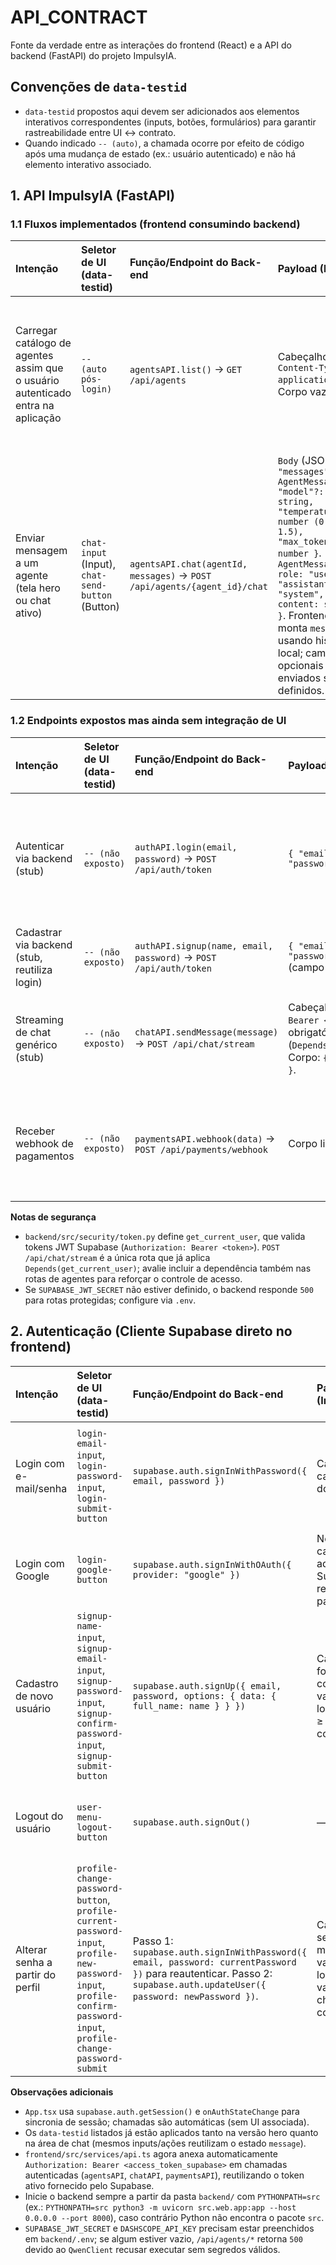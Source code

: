 # API_CONTRACT

Fonte da verdade entre as interações do frontend (React) e a API do backend (FastAPI) do projeto ImpulsyIA.

## Convenções de `data-testid`

- `data-testid` propostos aqui devem ser adicionados aos elementos interativos correspondentes (inputs, botões, formulários) para garantir rastreabilidade entre UI ↔️ contrato.
- Quando indicado `-- (auto)`, a chamada ocorre por efeito de código após uma mudança de estado (ex.: usuário autenticado) e não há elemento interativo associado.

## 1. API ImpulsyIA (FastAPI)

### 1.1 Fluxos implementados (frontend consumindo backend)

| Intenção | Seletor de UI (data-testid) | Função/Endpoint do Back-end | Payload (Input) | Retorno (Output) |
| :--- | :--- | :--- | :--- | :--- |
| Carregar catálogo de agentes assim que o usuário autenticado entra na aplicação | `-- (auto pós-login)` | `agentsAPI.list()` → `GET /api/agents` | Cabeçalhos: `Content-Type: application/json`. Corpo vazio. | `200 OK` → lista de `AgentSummary` (`[{ id: string, name: string, description: string }]`). Em caso de falha, backend retorna `4xx/5xx` com `{"detail": "..."};` frontend exibe toast de erro. |
| Enviar mensagem a um agente (tela hero ou chat ativo) | `chat-input` (Input), `chat-send-button` (Button) | `agentsAPI.chat(agentId, messages)` → `POST /api/agents/{agent_id}/chat` | `Body` (JSON): `{ "messages": AgentMessage[], "model"?: string, "temperature"?: number (0.0–1.5), "max_tokens"?: number }`. `AgentMessage = { role: "user" \| "assistant" \| "system", content: string }`. Frontend monta `messages` usando histórico local; campos opcionais só são enviados se definidos. | `200 OK` → `AgentChatResponse` (`{ agent_id, agent_name, model, message, usage? }`). Erros esperados: `401` (quando header `Authorization` estiver ativo), `404` para agente inexistente, `500` para falha na Qwen. Frontend trata falhas com toast e mensagem de fallback. |

### 1.2 Endpoints expostos mas ainda sem integração de UI

| Intenção | Seletor de UI (data-testid) | Função/Endpoint do Back-end | Payload (Input) | Retorno (Output) |
| :--- | :--- | :--- | :--- | :--- |
| Autenticar via backend (stub) | `-- (não exposto)` | `authAPI.login(email, password)` → `POST /api/auth/token` | `{ "email": string, "password": string }` | `200 OK` → `{ "access_token": "fake-jwt-token", "token_type": "bearer" }`. Implementar geração real de token quando fluxo for adotado. |
| Cadastrar via backend (stub, reutiliza login) | `-- (não exposto)` | `authAPI.signup(name, email, password)` → `POST /api/auth/token` | `{ "email": string, "password": string }` (campo `name` ignorado) | Mesmo retorno/fake token do login. |
| Streaming de chat genérico (stub) | `-- (não exposto)` | `chatAPI.sendMessage(message)` → `POST /api/chat/stream` | Cabeçalhos: `Authorization: Bearer <JWT Supabase>` é obrigatório (`Depends(get_current_user)`). Corpo: `{ "message": string }`. | `200 OK` → `{ "message": "Streaming response for user <id>" }`. Retorna `401` se token inválido/ausente. |
| Receber webhook de pagamentos | `-- (não exposto)` | `paymentsAPI.webhook(data)` → `POST /api/payments/webhook` | Corpo livre (stub) | `200 OK` → `{ "status": "received" }`. Implementar validação de assinatura quando integração real for necessária. |

**Notas de segurança**
- `backend/src/security/token.py` define `get_current_user`, que valida tokens JWT Supabase (`Authorization: Bearer <token>`). `POST /api/chat/stream` é a única rota que já aplica `Depends(get_current_user)`; avalie incluir a dependência também nas rotas de agentes para reforçar o controle de acesso.
- Se `SUPABASE_JWT_SECRET` não estiver definido, o backend responde `500` para rotas protegidas; configure via `.env`.

## 2. Autenticação (Cliente Supabase direto no frontend)

| Intenção | Seletor de UI (data-testid) | Função/Endpoint do Back-end | Payload (Input) | Retorno (Output) |
| :--- | :--- | :--- | :--- | :--- |
| Login com e-mail/senha | `login-email-input`, `login-password-input`, `login-submit-button` | `supabase.auth.signInWithPassword({ email, password })` | Campos capturados do formulário. | `data.session` contém tokens Supabase; listener `onAuthStateChange` em `App.tsx` atualiza UI. `error?.message` exibido via toast. |
| Login com Google | `login-google-button` | `supabase.auth.signInWithOAuth({ provider: "google" })` | Nenhum campo adicional; Supabase redireciona para OAuth. | Redirecionamento gerenciado pelo Supabase; `error?.message` exibido via toast. |
| Cadastro de novo usuário | `signup-name-input`, `signup-email-input`, `signup-password-input`, `signup-confirm-password-input`, `signup-submit-button` | `supabase.auth.signUp({ email, password, options: { data: { full_name: name } } })` | Campos do formulário, com validações locais (senha ≥ 8, confirmação). | `data.user` criado; Supabase envia e-mail de confirmação. Mensagens de erro exibidas via toast. |
| Logout do usuário | `user-menu-logout-button` | `supabase.auth.signOut()` | — | Limpa sessão local; `App.tsx` reseta estado (`chats`, `agentSessions`, `isAuthenticated`). |
| Alterar senha a partir do perfil | `profile-change-password-button`, `profile-current-password-input`, `profile-new-password-input`, `profile-confirm-password-input`, `profile-change-password-submit` | Passo 1: `supabase.auth.signInWithPassword({ email, password: currentPassword })` para reautenticar. Passo 2: `supabase.auth.updateUser({ password: newPassword })`. | Captura senhas do modal; validações locais (não vazio, ≥ 8 chars, confirmação). | Sucesso → toast “Senha alterada com sucesso!” e fechamento do modal. Falhas exibem mensagem amigável. |

**Observações adicionais**
- `App.tsx` usa `supabase.auth.getSession()` e `onAuthStateChange` para sincronia de sessão; chamadas são automáticas (sem UI associada).
- Os `data-testid` listados já estão aplicados tanto na versão hero quanto na área de chat (mesmos inputs/ações reutilizam o estado `message`).
- `frontend/src/services/api.ts` agora anexa automaticamente `Authorization: Bearer <access_token_supabase>` em chamadas autenticadas (`agentsAPI`, `chatAPI`, `paymentsAPI`), reutilizando o token ativo fornecido pelo Supabase.
- Inicie o backend sempre a partir da pasta `backend/` com `PYTHONPATH=src` (ex.: `PYTHONPATH=src python3 -m uvicorn src.web.app:app --host 0.0.0.0 --port 8000`), caso contrário Python não encontra o pacote `src`.
- `SUPABASE_JWT_SECRET` e `DASHSCOPE_API_KEY` precisam estar preenchidos em `backend/.env`; se algum estiver vazio, `/api/agents/*` retorna `500` devido ao `QwenClient` recusar executar sem segredos válidos.
